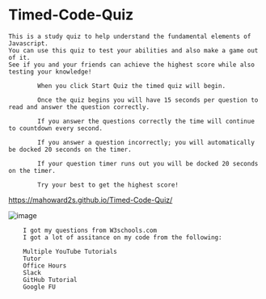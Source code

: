 # Timed-Code-Quiz
<!--Description of Time Code Quiz-->
    This is a study quiz to help understand the fundamental elements of Javascript.
    You can use this quiz to test your abilities and also make a game out of it. 
    See if you and your friends can achieve the highest score while also testing your knowledge!

<!--Insturctions For Time Code Quiz-->
            When you click Start Quiz the timed quiz will begin.

            Once the quiz begins you will have 15 seconds per question to read and answer the question correctly.

            If you answer the questions correctly the time will continue to countdown every second.

            If you answer a question incorrectly; you will automatically be docked 20 seconds on the timer.

            If your question timer runs out you will be docked 20 seconds on the timer.

            Try your best to get the highest score!

<!--Link To Active Site-->
https://mahoward2s.github.io/Timed-Code-Quiz/

<!--Screen Capture Of Site-->
![image](https://user-images.githubusercontent.com/70785957/100787801-ca4e9700-33d9-11eb-82ca-121ab6d0efdf.png)

<!-- Sources -->
        I got my questions from W3schools.com
        I got a lot of assitance on my code from the following:

        Multiple YouTube Tutorials
        Tutor
        Office Hours
        Slack
        GitHub Tutorial
        Google FU